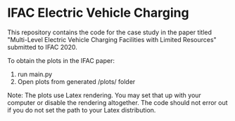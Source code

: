 # IFAC Electric Vehicle Charging 
This repository contains the code for the case study in the paper titled "Multi-Level Electric Vehicle Charging Facilities with Limited Resources" submitted to IFAC 2020. 

To obtain the plots in the IFAC paper:
1. run main.py
2. Open plots from generated /plots/ folder


Note: The plots use Latex rendering. You may set that up with your computer or disable the rendering altogether. The code should not error out if you do not set the path to your Latex distribution. 
